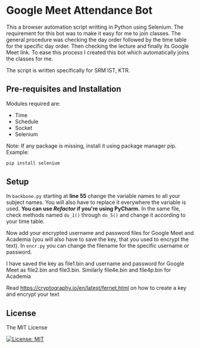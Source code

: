 # Google Meet Attendance Bot
This a browser automation script writting in Python using Selenium. The requirement for this bot was to make it easy for me to join classes. The general procedure was checking the day order followed by the time table for the specific day order. Then checking the lecture and finally its Google Meet link.
To ease this process I created this bot which automatically joins the classes for me.

The script is written specifically for SRM IST, KTR.
## Pre-requisites and Installation
Modules required are:
+ Time
+ Schedule
+ Socket
+ Selenium

Note: If any package is missing, install it using package manager pip.
Example:
```bash
pip install selenium
```
## Setup
In `backbone.py` starting at **line 55** change the variable names to all your subject names. You will also have to replace it everywhere the variable is used.
**You can use *Refactor* if you're using PyCharm.**
In the same file, check methods named `do_1()` through `do_5()` and change it according to your time table.

Now add your encrypted username and password files for Google Meet and Academia (you will also have to save the key, that you used to encrypt the text). In `encr.py` you can change the filename for the specific username or password.

I have saved the key as file1.bin and username and password for Google Meet as file2.bin and file3.bin. Similarly file4e.bin and file4p.bin for Academia

Read https://cryptography.io/en/latest/fernet.html on how to create a key and encrypt your text

## License
The MIT License

 [![License: MIT](https://img.shields.io/badge/License-MIT-yellow.svg)](LICENSE.md)
